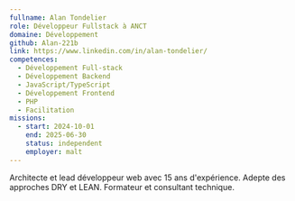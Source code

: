 ```yaml
---
fullname: Alan Tondelier
role: Développeur Fullstack à ANCT
domaine: Développement
github: Alan-221b
link: https://www.linkedin.com/in/alan-tondelier/
competences:
  - Développement Full-stack
  - Développement Backend
  - JavaScript/TypeScript
  - Développement Frontend
  - PHP
  - Facilitation
missions:
  - start: 2024-10-01
    end: 2025-06-30
    status: independent
    employer: malt
---
```

Architecte et lead développeur web avec 15 ans d'expérience. Adepte des approches DRY et LEAN.
Formateur et consultant technique.